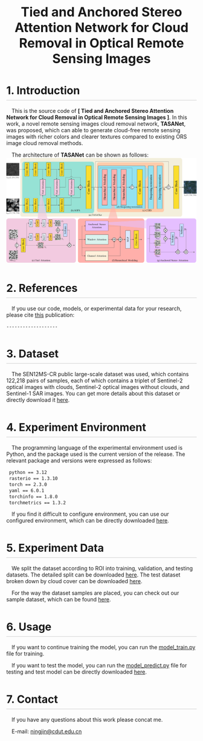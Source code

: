 # <center><big>Tied and Anchored Stereo Attention Network for Cloud Removal in Optical Remote Sensing Images</big></center>
# <div style="border-bottom: 1px solid rgba(0, 0, 0, 0.2) ;line-height: 50px;">1. Introduction</div>
&ensp;&ensp;This is the source code of **\[ Tied and Anchored Stereo Attention Network for Cloud Removal in Optical Remote Sensing Images \]**. In this work, a novel remote sensing images cloud removal network, **TASANet**, was proposed, which can able to generate cloud-free remote sensing images with richer colors and clearer textures compared to existing ORS image cloud removal methods.

&ensp;&ensp;The architecture of **TASANet** can be shown as follows:
![image](read_img/model-architecture.png#pic_center)
# <div style="border-bottom: 1px solid rgba(0, 0, 0, 0.2) ;line-height: 50px;">2. References</div>
&ensp;&ensp;If you use our code, models, or experimental data for your research, please cite [this](https://github.com/ningjin00/TASANet/) publication:
~~~
-------------------
~~~
# <div style="border-bottom: 1px solid rgba(0, 0, 0, 0.2) ;line-height: 50px;">3. Dataset </div>
&ensp;&ensp;The SEN12MS-CR public large-scale dataset was used, which contains 122,218 pairs of samples, each of which contains a triplet of Sentinel-2 optical images with clouds, Sentinel-2 optical images without clouds, and Sentinel-1 SAR images. You can get more details about this dataset or directly download it [here](https://mediatum.ub.tum.de/1554803).
# <div style="border-bottom: 1px solid rgba(0, 0, 0, 0.2) ;line-height: 50px;">4. Experiment Environment</div>
&ensp;&ensp;The programming language of the experimental environment used is Python, and the package used is the current version of the release. The relevant package and versions were expressed as follows:
~~~
 python == 3.12
 rasterio == 1.3.10 
 torch == 2.3.0
 yaml == 6.0.1
 torchinfo == 1.8.0
 torchmetrics == 1.3.2
~~~

&ensp;&ensp;If you find it difficult to configure environment, you can use our configured environment, which can be directly downloaded [here](https://pan.baidu.com/s/1bapcCf235IllP_9nLhGogA?pwd=8888).
# <div style="border-bottom: 1px solid rgba(0, 0, 0, 0.2) ;line-height: 50px;">5. Experiment Data</div>
&ensp;&ensp;We split the dataset according to ROI into training, validation, and testing datasets. The detailed split can be downloaded [here](https://github.com/ningjin00/TASANet/tree/main/experiment_data). The test dataset broken down by cloud cover can be downloaded [here](https://github.com/ningjin00/TASANet/tree/main/experiment_data).

&ensp;&ensp;For the way the dataset samples are placed, you can check out our sample dataset, which can be found [here](https://pan.baidu.com/s/1-7zt8IBQ_Oosd9FjDKxtyg?pwd=8888).
# <div style="border-bottom: 1px solid rgba(0, 0, 0, 0.2) ;line-height: 50px;">6. Usage</div>
&ensp;&ensp;If you want to continue training the model, you can run the [model_train.py](https://github.com/ningjin00/TASANet/blob/main/model_train.py) file for training. 

&ensp;&ensp;If you want to test the model, you can run the [model_predict.py](https://github.com/ningjin00/TASANet/blob/main/model_predict.py) file for testing and test model can be directly downloaded  [here](https://pan.baidu.com/s/1cuPIyd6C1MMakFYJpEsr-A?pwd=8888).
# <div style="border-bottom: 1px solid rgba(0, 0, 0, 0.2) ;line-height: 50px;">7. Contact</div>
&ensp;&ensp;If you have any questions about this work please concat me.

&ensp;&ensp;E-mail: [ningjin@cdut.edu.cn](mailto:ningjin@cdut.edu.cn)
